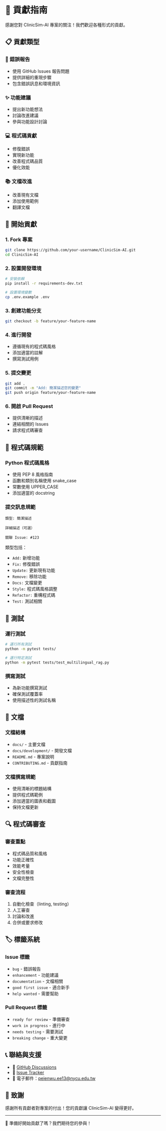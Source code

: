 # 🤝 貢獻指南

感謝您對 ClinicSim-AI 專案的關注！我們歡迎各種形式的貢獻。

## 📋 貢獻類型

### 🐛 錯誤報告
- 使用 GitHub Issues 報告問題
- 提供詳細的重現步驟
- 包含錯誤訊息和環境資訊

### ✨ 功能建議
- 提出新功能想法
- 討論改進建議
- 參與功能設計討論

### 💻 程式碼貢獻
- 修復錯誤
- 實現新功能
- 改善程式碼品質
- 優化效能

### 📚 文檔改進
- 改善現有文檔
- 添加使用範例
- 翻譯文檔

## 🚀 開始貢獻

### 1. Fork 專案
```bash
git clone https://github.com/your-username/ClinicSim-AI.git
cd ClinicSim-AI
```

### 2. 設置開發環境
```bash
# 安裝依賴
pip install -r requirements-dev.txt

# 設置環境變數
cp .env.example .env
```

### 3. 創建功能分支
```bash
git checkout -b feature/your-feature-name
```

### 4. 進行開發
- 遵循現有的程式碼風格
- 添加適當的註解
- 撰寫測試用例

### 5. 提交變更
```bash
git add .
git commit -m "Add: 簡潔描述您的變更"
git push origin feature/your-feature-name
```

### 6. 開啟 Pull Request
- 提供清晰的描述
- 連結相關的 Issues
- 請求程式碼審查

## 📝 程式碼規範

### Python 程式碼風格
- 使用 PEP 8 風格指南
- 函數和類別名稱使用 snake_case
- 常數使用 UPPER_CASE
- 添加適當的 docstring

### 提交訊息規範
```
類型: 簡潔描述

詳細描述（可選）

關聯 Issue: #123
```

類型包括：
- `Add:` 新增功能
- `Fix:` 修復錯誤
- `Update:` 更新現有功能
- `Remove:` 移除功能
- `Docs:` 文檔變更
- `Style:` 程式碼風格調整
- `Refactor:` 重構程式碼
- `Test:` 測試相關

## 🧪 測試

### 運行測試
```bash
# 運行所有測試
python -m pytest tests/

# 運行特定測試
python -m pytest tests/test_multilingual_rag.py
```

### 撰寫測試
- 為新功能撰寫測試
- 確保測試覆蓋率
- 使用描述性的測試名稱

## 📖 文檔

### 文檔結構
- `docs/` - 主要文檔
- `docs/development/` - 開發文檔
- `README.md` - 專案說明
- `CONTRIBUTING.md` - 貢獻指南

### 文檔撰寫規範
- 使用清晰的標題結構
- 提供程式碼範例
- 添加適當的圖表和截圖
- 保持文檔更新

## 🔍 程式碼審查

### 審查重點
- 程式碼品質和風格
- 功能正確性
- 效能考量
- 安全性檢查
- 文檔完整性

### 審查流程
1. 自動化檢查（linting, testing）
2. 人工審查
3. 討論和改進
4. 合併或要求修改

## 🏷️ 標籤系統

### Issue 標籤
- `bug` - 錯誤報告
- `enhancement` - 功能建議
- `documentation` - 文檔相關
- `good first issue` - 適合新手
- `help wanted` - 需要幫助

### Pull Request 標籤
- `ready for review` - 準備審查
- `work in progress` - 進行中
- `needs testing` - 需要測試
- `breaking change` - 重大變更

## 📞 聯絡與支援

- 💬 [GitHub Discussions](https://github.com/your-username/ClinicSim-AI/discussions)
- 🐛 [Issue Tracker](https://github.com/your-username/ClinicSim-AI/issues)
- 📧 電子郵件：peienwu.ee13@nycu.edu.tw

## 🙏 致謝

感謝所有貢獻者對專案的付出！您的貢獻讓 ClinicSim-AI 變得更好。

---

🎉 準備好開始貢獻了嗎？我們期待您的參與！
